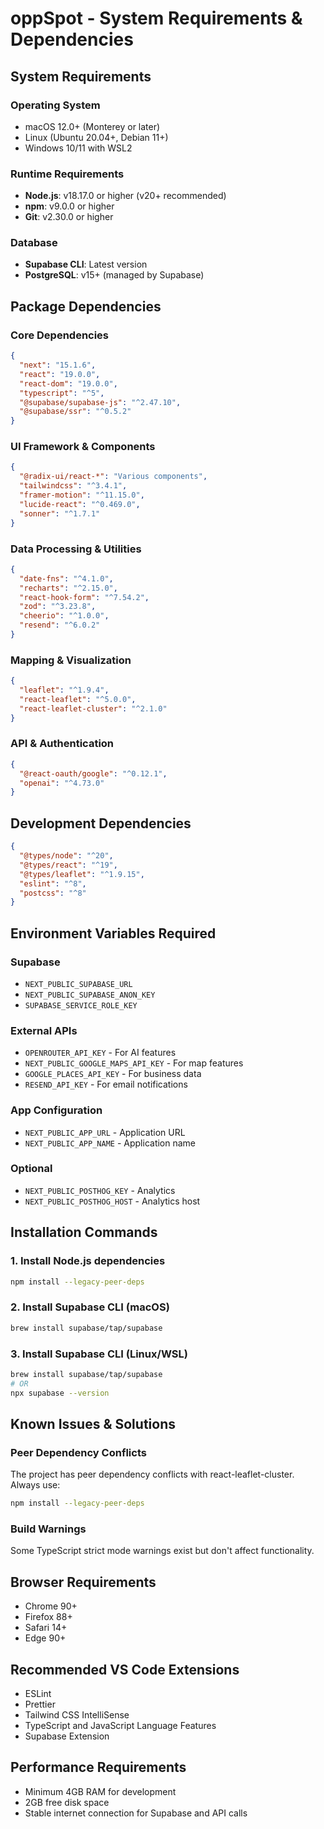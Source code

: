 # oppSpot - System Requirements & Dependencies

## System Requirements

### Operating System
- macOS 12.0+ (Monterey or later)
- Linux (Ubuntu 20.04+, Debian 11+)
- Windows 10/11 with WSL2

### Runtime Requirements
- **Node.js**: v18.17.0 or higher (v20+ recommended)
- **npm**: v9.0.0 or higher
- **Git**: v2.30.0 or higher

### Database
- **Supabase CLI**: Latest version
- **PostgreSQL**: v15+ (managed by Supabase)

## Package Dependencies

### Core Dependencies
```json
{
  "next": "15.1.6",
  "react": "19.0.0",
  "react-dom": "19.0.0",
  "typescript": "^5",
  "@supabase/supabase-js": "^2.47.10",
  "@supabase/ssr": "^0.5.2"
}
```

### UI Framework & Components
```json
{
  "@radix-ui/react-*": "Various components",
  "tailwindcss": "^3.4.1",
  "framer-motion": "^11.15.0",
  "lucide-react": "^0.469.0",
  "sonner": "^1.7.1"
}
```

### Data Processing & Utilities
```json
{
  "date-fns": "^4.1.0",
  "recharts": "^2.15.0",
  "react-hook-form": "^7.54.2",
  "zod": "^3.23.8",
  "cheerio": "^1.0.0",
  "resend": "^6.0.2"
}
```

### Mapping & Visualization
```json
{
  "leaflet": "^1.9.4",
  "react-leaflet": "^5.0.0",
  "react-leaflet-cluster": "^2.1.0"
}
```

### API & Authentication
```json
{
  "@react-oauth/google": "^0.12.1",
  "openai": "^4.73.0"
}
```

## Development Dependencies
```json
{
  "@types/node": "^20",
  "@types/react": "^19",
  "@types/leaflet": "^1.9.15",
  "eslint": "^8",
  "postcss": "^8"
}
```

## Environment Variables Required

### Supabase
- `NEXT_PUBLIC_SUPABASE_URL`
- `NEXT_PUBLIC_SUPABASE_ANON_KEY`
- `SUPABASE_SERVICE_ROLE_KEY`

### External APIs
- `OPENROUTER_API_KEY` - For AI features
- `NEXT_PUBLIC_GOOGLE_MAPS_API_KEY` - For map features
- `GOOGLE_PLACES_API_KEY` - For business data
- `RESEND_API_KEY` - For email notifications

### App Configuration
- `NEXT_PUBLIC_APP_URL` - Application URL
- `NEXT_PUBLIC_APP_NAME` - Application name

### Optional
- `NEXT_PUBLIC_POSTHOG_KEY` - Analytics
- `NEXT_PUBLIC_POSTHOG_HOST` - Analytics host

## Installation Commands

### 1. Install Node.js dependencies
```bash
npm install --legacy-peer-deps
```

### 2. Install Supabase CLI (macOS)
```bash
brew install supabase/tap/supabase
```

### 3. Install Supabase CLI (Linux/WSL)
```bash
brew install supabase/tap/supabase
# OR
npx supabase --version
```

## Known Issues & Solutions

### Peer Dependency Conflicts
The project has peer dependency conflicts with react-leaflet-cluster. Always use:
```bash
npm install --legacy-peer-deps
```

### Build Warnings
Some TypeScript strict mode warnings exist but don't affect functionality.

## Browser Requirements
- Chrome 90+
- Firefox 88+
- Safari 14+
- Edge 90+

## Recommended VS Code Extensions
- ESLint
- Prettier
- Tailwind CSS IntelliSense
- TypeScript and JavaScript Language Features
- Supabase Extension

## Performance Requirements
- Minimum 4GB RAM for development
- 2GB free disk space
- Stable internet connection for Supabase and API calls